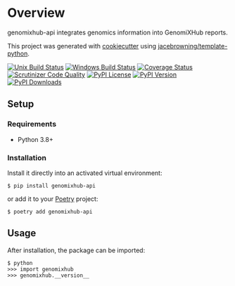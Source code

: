 # Overview

genomixhub-api integrates genomics information into GenomiXHub reports.

This project was generated with [cookiecutter](https://github.com/audreyr/cookiecutter) using [jacebrowning/template-python](https://github.com/jacebrowning/template-python).

[![Unix Build Status](https://img.shields.io/github/actions/workflow/status/n-kostadinov/genomixhub-api/main.yml?branch=main&label=linux)](https://github.com/n-kostadinov/genomixhub-api/actions)
[![Windows Build Status](https://img.shields.io/appveyor/ci/n-kostadinov/genomixhub-api.svg?label=windows)](https://ci.appveyor.com/project/n-kostadinov/genomixhub-api)
[![Coverage Status](https://img.shields.io/codecov/c/gh/n-kostadinov/genomixhub-api)](https://codecov.io/gh/n-kostadinov/genomixhub-api)
[![Scrutinizer Code Quality](https://img.shields.io/scrutinizer/g/n-kostadinov/genomixhub-api.svg)](https://scrutinizer-ci.com/g/n-kostadinov/genomixhub-api)
[![PyPI License](https://img.shields.io/pypi/l/genomixhub-api.svg)](https://pypi.org/project/genomixhub-api)
[![PyPI Version](https://img.shields.io/pypi/v/genomixhub-api.svg)](https://pypi.org/project/genomixhub-api)
[![PyPI Downloads](https://img.shields.io/pypi/dm/genomixhub-api.svg?color=orange)](https://pypistats.org/packages/genomixhub-api)

## Setup

### Requirements

* Python 3.8+

### Installation

Install it directly into an activated virtual environment:

```text
$ pip install genomixhub-api
```

or add it to your [Poetry](https://poetry.eustace.io/) project:

```text
$ poetry add genomixhub-api
```

## Usage

After installation, the package can be imported:

```text
$ python
>>> import genomixhub
>>> genomixhub.__version__
```
